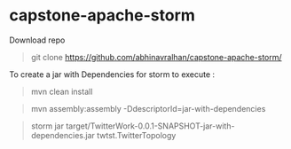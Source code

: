 # capstone-apache-storm

Download repo

> git clone https://github.com/abhinavralhan/capstone-apache-storm/

To create a jar with Dependencies for storm to execute :

> mvn clean install

>  mvn assembly:assembly -DdescriptorId=jar-with-dependencies

>  storm jar target/TwitterWork-0.0.1-SNAPSHOT-jar-with-dependencies.jar twtst.TwitterTopology
